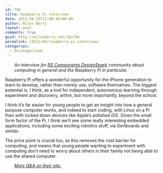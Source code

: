 ```yaml
---
id: 746
title: Raspberry Pi interview
date: 2012-04-13T12:00:46+00:00
author: Miles Berry
layout: post 
comments: true
guid: http://milesberry.net/?p=746
permalink: /2012/04/raspberry-pi-interview/
categories:
  - Uncategorized
---
```

<p style="padding-left: 30px;">
  <em>An interview for <a href="http://www.designspark.com/content/pi-perspectives-miles-berry-naace">RS Components DesignSpark</a> community about computing in general and the Raspberry Pi in particular.</em>
</p>

Raspberry Pi offers a wonderful opportunity for the iPhone generation to learn to develop, rather than merely use, software themselves. The biggest potential is, I think, as a tool for independent, autonomous learning through experiment and discovery, within, but more importantly, beyond the school.

I think it&#8217;s far easier for young people to get an insight into how a general purpose computer works, and indeed to start coding, with Linux on a Pi than with locked down devices like Apple&#8217;s polished iOS. Given the small form factor of the Pi, I think we&#8217;ll see some really interesting embedded applications, including some exciting robotics stuff, via Gertboards and similar.

The price point is crucial too, as this removes the cost barrier for computing, and means that young people wanting to experiment with computing don&#8217;t need to worry about others in their family not being able to use the shared computer.

<p style="padding-left: 30px;">
  <a href="http://www.designspark.com/content/pi-perspectives-miles-berry-naace"><em>More Q&A on their site.</em></a><!--more-->
</p>